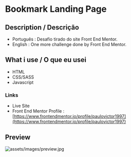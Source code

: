 # Bookmark Landing Page

## Description / Descrição 
 - Português : Desafio tirado do site Front End Mentor.
 - English : One more challenge done by Front End Mentor.

## What i use / O que eu usei
   - HTML
   - CSS/SASS
   - Javascript

### Links
  - Live Site
  - Front End Mentor Profile : [https://www.frontendmentor.io/profile/paulovictor1997](https://www.frontendmentor.io/profile/paulovictor1997) 

## Preview 
   ![assets/images/preview.jpg](images/preview.jpg)
  

 
